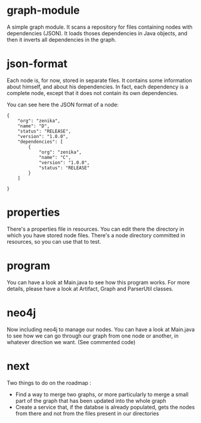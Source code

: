 graph-module
============

A simple graph module. It scans a repository for files containing nodes with dependencies (JSON). It loads thoses dependencies in Java objects, and then it inverts all dependencies in the graph. 

json-format
============

Each node is, for now, stored in separate files. It contains some information about himself, and about his dependencies.
In fact, each dependency is a complete node, except that it does not contain its own dependencies.

You can see here the JSON format of a node:

    {
        "org": "zenika",
        "name": "D",
        "status": "RELEASE",
        "version": "1.0.0",
        "dependencies": [
            {
                "org": "zenika",
                "name": "C",
                "version": "1.0.0",
                "status": "RELEASE"
            }
        ]
        
    }

properties
============

There's a properties file in resources. You can edit there the directory in which you have stored node files.
There's a node directory committed in resources, so you can use that to test.

program
============

You can have a look at Main.java to see how this program works.
For more details, please have a look at Artifact, Graph and ParserUtil classes.

neo4j
============

Now including neo4j to manage our nodes. You can have a look at Main.java to see how we can go through our graph from one node or another, in whatever direction we want. (See commented code)

next
============
Two things to do on the roadmap :
* Find a way to merge two graphs, or more particularly to merge a small part of the graph that has been updated into the whole graph
* Create a service that, if the databse is already populated, gets the nodes from there and not from the files present in our directories
